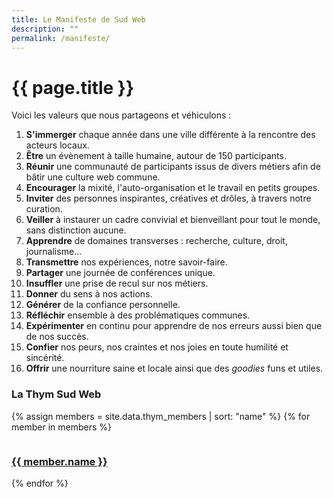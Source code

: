 ```yaml
---
title: Le Manifeste de Sud Web
description: ""
permalink: /manifeste/
---
```


<div class="thanks-banner"></div>

<div class="wrapper" markdown="1">

# {{ page.title }}

Voici les valeurs que nous partageons et véhiculons :

1. **S'immerger** chaque année dans une ville différente à la rencontre des acteurs locaux.
2. **Être** un évènement à taille humaine, autour de 150 participants.
3. **Réunir** une communauté de participants issus de divers métiers afin de bâtir une culture web commune.
4. **Encourager** la mixité, l'auto-organisation et le travail en petits groupes.
5. **Inviter** des personnes inspirantes, créatives et drôles, à travers notre curation.
6. **Veiller** à instaurer un cadre convivial et bienveillant pour tout le monde, sans distinction aucune.
7. **Apprendre** de domaines transverses : recherche, culture, droit, journalisme…
8. **Transmettre** nos expériences, notre savoir-faire.
9. **Partager** une journée de conférences unique.
10. **Insuffler** une prise de recul sur nos métiers.
11. **Donner** du sens à nos actions.
12. **Générer** de la confiance personnelle.
13. **Réfléchir** ensemble à des problématiques communes.
14. **Expérimenter** en continu pour apprendre de nos erreurs aussi bien que de nos succès.
15. **Confier** nos peurs, nos craintes et nos joies en toute humilité et sincérité.
16. **Offrir** une nourriture saine et locale ainsi que des <i lang="en">goodies</i> funs et utiles.


### La Thym Sud Web

<div class="grid-4 text-center">
  {% assign members = site.data.thym_members | sort: "name" %}
  {% for member in members %}
  <section class="attendee">
    <figure class="attendee-avatar"><img src="https://twitter.com/{{ member.twitter }}/profile_image?size=bigger" alt="">
    </figure>
    <h3 class="attendee-name"><a href="https://twitter.com/{{ member.twitter }}">{{ member.name }}</a></h3>
  </section>
  {% endfor %}
</div>

</div>
